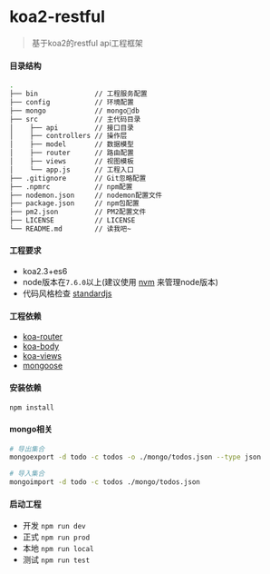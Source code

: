 # koa2-restful
> 基于koa2的restful api工程框架

#### 目录结构
```bash
.
├── bin              // 工程服务配置
├── config           // 环境配置
├── mongo            // mongodb
├── src              // 主代码目录
│    ├── api         // 接口目录
│    ├── controllers // 操作层
│    ├── model       // 数据模型
│    ├── router      // 路由配置
│    ├── views       // 视图模板
│    └── app.js      // 工程入口
├── .gitignore       // Git忽略配置
├── .npmrc           // npm配置
├── nodemon.json     // nodemon配置文件
├── package.json     // npm包配置
├── pm2.json         // PM2配置文件
├── LICENSE          // LICENSE
└── README.md        // 读我吧~
```

#### 工程要求
- koa2.3+es6
- node版本在`7.6.0`以上(建议使用 [nvm](https://github.com/creationix/nvm) 来管理node版本)
- 代码风格检查 [standardjs](https://standardjs.com/readme-zhcn.html)

#### 工程依赖
- [koa-router](https://github.com/alexmingoia/koa-router)
- [koa-body](https://github.com/dlau/koa-body)
- [koa-views](https://github.com/queckezz/koa-views)
- [mongoose](https://github.com/Automattic/mongoose)

#### 安装依赖
```bash
npm install
```

#### mongo相关
```bash
# 导出集合
mongoexport -d todo -c todos -o ./mongo/todos.json --type json

# 导入集合
mongoimport -d todo -c todos ./mongo/todos.json
```

#### 启动工程
- 开发 `npm run dev`
- 正式 `npm run prod`
- 本地 `npm run local`
- 测试 `npm run test`
